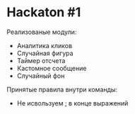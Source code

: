 # Hackaton #1

Реализованые модули:
- Аналитика кликов
- Случайная фигура
- Таймер отсчета
- Кастомное сообщение
- Случайный фон

Принятые правила внутри команды:
- Не исвользуем ; в конце выражений